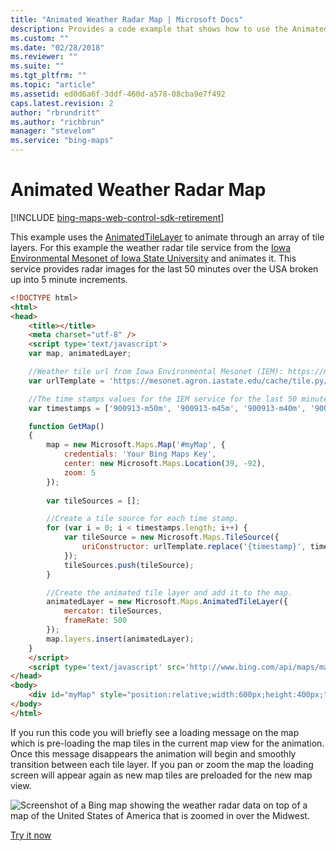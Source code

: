 ```yaml
---
title: "Animated Weather Radar Map | Microsoft Docs"
description: Provides a code example that shows how to use the AnimatedTileLayer to animate through an array of tile layers.
ms.custom: ""
ms.date: "02/28/2018"
ms.reviewer: ""
ms.suite: ""
ms.tgt_pltfrm: ""
ms.topic: "article"
ms.assetid: ed0d6a6f-3ddf-460d-a578-08cba9e7f492
caps.latest.revision: 2
author: "rbrundritt"
ms.author: "richbrun"
manager: "stevelom"
ms.service: "bing-maps"
---
```


# Animated Weather Radar Map

[!INCLUDE [bing-maps-web-control-sdk-retirement](../../../includes/bing-maps-web-control-sdk-retirement.md)]

This example uses the [AnimatedTileLayer](../../map-control-api/animatedtilelayer-class.md) to animate through an array of tile layers. For this example the weather radar tile service from the [Iowa Environmental Mesonet of Iowa State University](https://www.mesonet.agron.iastate.edu/ogc/) and animates it. This service provides radar images for the last 50 minutes over the USA broken up into 5 minute increments.

```html
<!DOCTYPE html>
<html>
<head>
    <title></title>
    <meta charset="utf-8" />
	<script type='text/javascript'>
    var map, animatedLayer;

    //Weather tile url from Iowa Environmental Mesonet (IEM): https://mesonet.agron.iastate.edu/ogc/
    var urlTemplate = 'https://mesonet.agron.iastate.edu/cache/tile.py/1.0.0/nexrad-n0q-{timestamp}/{zoom}/{x}/{y}.png';

    //The time stamps values for the IEM service for the last 50 minutes broken up into 5 minute increments.
    var timestamps = ['900913-m50m', '900913-m45m', '900913-m40m', '900913-m35m', '900913-m30m', '900913-m25m', '900913-m20m', '900913-m15m', '900913-m10m', '900913-m05m', '900913'];

    function GetMap()
    {
        map = new Microsoft.Maps.Map('#myMap', {
            credentials: 'Your Bing Maps Key',
            center: new Microsoft.Maps.Location(39, -92),
            zoom: 5
        });
        
        var tileSources = [];

        //Create a tile source for each time stamp.
        for (var i = 0; i < timestamps.length; i++) {
            var tileSource = new Microsoft.Maps.TileSource({
                uriConstructor: urlTemplate.replace('{timestamp}', timestamps[i])
            });
            tileSources.push(tileSource);
        }

        //Create the animated tile layer and add it to the map.
        animatedLayer = new Microsoft.Maps.AnimatedTileLayer({
            mercator: tileSources,
            frameRate: 500
        });
        map.layers.insert(animatedLayer);
    }
    </script>
    <script type='text/javascript' src='http://www.bing.com/api/maps/mapcontrol?callback=GetMap' async defer></script>
</head>
<body>
    <div id="myMap" style="position:relative;width:600px;height:400px;"></div>
</body>
</html>
```

If you run this code you will briefly see a loading message on the map which is pre-loading the map tiles in the current map view for the animation. Once this message disappears the animation will begin and smoothly transition between each tile layer. If you pan or zoom the map the loading screen will appear again as new map tiles are preloaded for the new map view.

![Screenshot of a Bing map showing the weather radar data on top of a map of the United States of America that is zoomed in over the Midwest.](../../media/bmv8-animatedweatherradar.PNG)

[Try it now](https://www.bing.com/api/maps/mapcontrol/isdk#weatherRadarMap+JS)